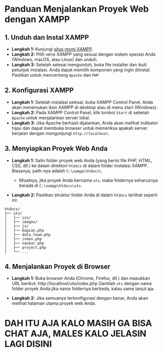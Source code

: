 # Panduan Menjalankan Proyek Web dengan XAMPP

## 1. Unduh dan Instal XAMPP

- **Langkah 1:** Kunjungi [situs resmi XAMPP](https://www.apachefriends.org/index.html).
- **Langkah 2:** Pilih versi XAMPP yang sesuai dengan sistem operasi Anda (Windows, macOS, atau Linux) dan unduh.
- **Langkah 3:** Setelah selesai mengunduh, buka file installer dan ikuti petunjuk instalasi. Anda dapat memilih komponen yang ingin diinstal. Pastikan untuk mencentang `Apache` dan `PHP`.

## 2. Konfigurasi XAMPP

- **Langkah 1:** Setelah instalasi selesai, buka XAMPP Control Panel. Anda akan menemukan ikon XAMPP di desktop atau di menu start (Windows).
- **Langkah 2:** Pada XAMPP Control Panel, klik tombol `Start` di sebelah `Apache` untuk menjalankan server lokal.
- **Langkah 3:** Jika Apache berhasil dijalankan, Anda akan melihat indikator hijau dan dapat membuka browser untuk memeriksa apakah server berjalan dengan mengunjungi `http://localhost`.

## 3. Menyiapkan Proyek Web Anda

- **Langkah 1:** Salin folder proyek web Anda (yang berisi file PHP, HTML, CSS, dll.) ke dalam direktori `htdocs` di dalam folder instalasi XAMPP. Biasanya, path-nya adalah `C:\xampp\htdocs\`.
  - Misalnya, jika proyek Anda bernama `uts`, maka foldernya seharusnya berada di `C:\xampp\htdocs\uts`.
  
- **Langkah 2:** Pastikan struktur folder Anda di dalam `htdocs` terlihat seperti ini:
```
htdocs/
├── uts/
│   ├── css/
│   ├── images/
│   ├── js/
│   ├── bagian.php
│   ├── data_team.php
│   ├── index.php
│   ├── navbar.php
│   ├── project.php
│   └── ...
```

## 4. Menjalankan Proyek di Browser

- **Langkah 1:** Buka browser Anda (Chrome, Firefox, dll.) dan masukkan URL berikut:
http://localhost/uts/index.php
Gantilah `uts` dengan nama folder proyek Anda jika nama foldernya berbeda, kalau sama lanjut aja.

- **Langkah 2:** Jika semuanya terkonfigurasi dengan benar, Anda akan melihat halaman utama proyek web Anda.

# DAH ITU AJA KALO MASIH GA BISA CHAT AJA, MALES KALO JELASIN LAGI DISINI 
